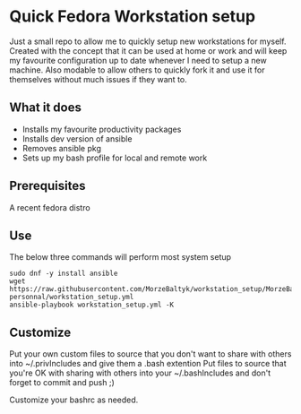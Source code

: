 # Quick Fedora Workstation setup

Just a small repo to allow me to quickly setup new workstations for myself. 
Created with the concept that it can be used at home or work and will keep my favourite configuration up to date whenever I need to setup a new machine.
Also modable to allow others to quickly fork it and use it for themselves without much issues if they want to.

## What it does

  * Installs my favourite productivity packages
  * Installs dev version of ansible
  * Removes ansible pkg
  * Sets up my bash profile for local and remote work

## Prerequisites

A recent fedora distro

## Use

The below three commands will perform most system setup

```
sudo dnf -y install ansible
wget https://raw.githubusercontent.com/MorzeBaltyk/workstation_setup/MorzeBaltyk-personnal/workstation_setup.yml
ansible-playbook workstation_setup.yml -K
```

## Customize

Put your own custom files to source that you don't want to share with others into ~/.privIncludes and give them a .bash extention
Put files to source that you're OK with sharing with others into your ~/.bashIncludes and don't forget to commit and push ;)

Customize your bashrc as needed.
